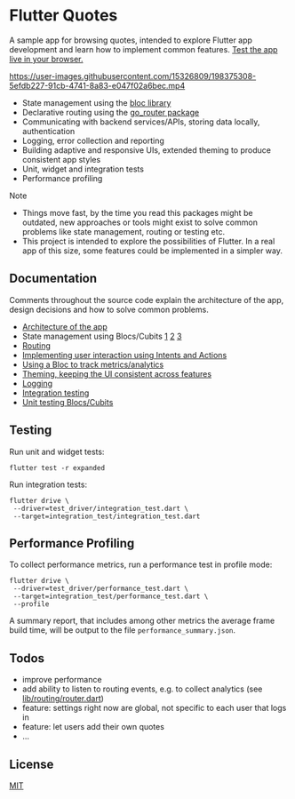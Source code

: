 # Flutter Quotes

A sample app for browsing quotes, intended to explore Flutter app development and learn how to implement common features.
[Test the app live in your browser.](https://dkinzler.github.io/flutter-quotes/web)

https://user-images.githubusercontent.com/15326809/198375308-5efdb227-91cb-4741-8a83-e047f02a6bec.mp4

* State management using the [bloc library](https://pub.dev/packages/bloc)
* Declarative routing using the [go_router package](https://pub.dev/packages/go_router)
* Communicating with backend services/APIs, storing data locally, authentication
* Logging, error collection and reporting
* Building adaptive and responsive UIs, extended theming to produce consistent app styles
* Unit, widget and integration tests
* Performance profiling

Note
* Things move fast, by the time you read this packages might be outdated, new approaches or tools might exist to solve common problems like state management, routing or testing etc.
* This project is intended to explore the possibilities of Flutter. In a real app of this size, some features could be implemented in a simpler way.

## Documentation

Comments throughout the source code explain the architecture of the app, design decisions and how to solve common problems.

* [Architecture of the app](lib/app_controller.dart)
* State management using Blocs/Cubits
   [1](lib/search/cubit/search_cubit.dart) 
   [2](lib/favorites/cubit/favorites_cubit.dart)
   [3](lib/favorites/filter/filter_bloc.dart)
* [Routing](lib/routing/router.dart)
* [Implementing user interaction using Intents and Actions](lib/search/widgets/actions.dart)
* [Using a Bloc to track metrics/analytics](lib/tips/bloc/bloc.dart)
* [Theming, keeping the UI consistent across features](lib/theme/app_theme.dart)
* [Logging](lib/logging.dart)
* [Integration testing](integration_test/integration_test.dart)
* [Unit testing Blocs/Cubits](test/auth/login/login_cubit_test.dart)

## Testing

Run unit and widget tests:

```shell
flutter test -r expanded
```

Run integration tests:

```shell
flutter drive \
 --driver=test_driver/integration_test.dart \
 --target=integration_test/integration_test.dart
```

## Performance Profiling

To collect performance metrics, run a performance test in profile mode:

```shell
flutter drive \
 --driver=test_driver/performance_test.dart \
 --target=integration_test/performance_test.dart \
 --profile
```

A summary report, that includes among other metrics the average frame build time, will be output to the file `performance_summary.json`.

## Todos

* improve performance
* add ability to listen to routing events, e.g. to collect analytics (see [lib/routing/router.dart](lib/routing/router.dart))
* feature: settings right now are global, not specific to each user that logs in
* feature: let users add their own quotes
* ...

## License

[MIT](LICENSE)
